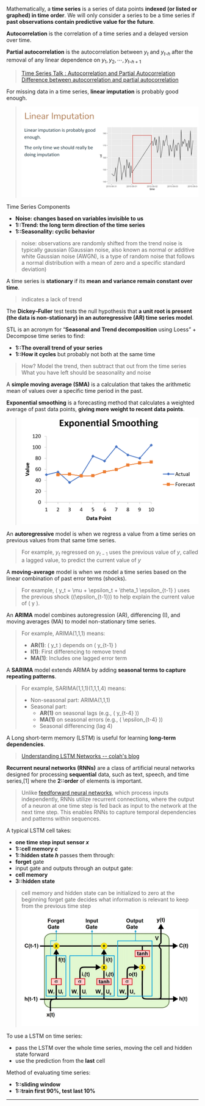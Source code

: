 Mathematically, a **time series** is a series of data points **indexed (or listed or graphed) in time order**.
We will only consider a series to be a time series if **past observations contain predictive value for the future**.

**Autocorrelation** is the correlation of a time series and a delayed version over time.

**Partial autocorrelation** is the autocorrelation between $y_t$ and $y_{t–h}$ after the removal of any linear dependence on $y_1,y_2,\cdots,y_{t–h+1}$
> [Time Series Talk : Autocorrelation and Partial Autocorrelation](https://www.youtube.com/watch?v=DeORzP0go5I)
> [Difference between autocorrelation and partial autocorrelation](https://stats.stackexchange.com/questions/483383/difference-between-autocorrelation-and-partial-autocorrelation#:~:text=Autocorrelation%20between%20X%20and%20Z,on%20X%20coming%20through%20Y.)

For missing data in a time series, **linear imputation** is probably good enough.
> ![](z_attachments/Pasted%20image%2020250501141625.png)

Time Series Components
- **Noise: changes based on variables invisible to us**
- **1::Trend: the long term direction of the time series**
- **1::Seasonality: cyclic behavior**
> noise: observations are randomly shifted from the trend
> noise is typically gaussian (Gaussian noise, also known as normal or additive white Gaussian noise (AWGN), is a type of random noise that follows a normal distribution with a mean of zero and a specific standard deviation)

A time series is **stationary** if its **mean and variance remain constant over time**.
> indicates a lack of trend

The **Dickey–Fuller** test tests the null hypothesis that **a unit root is present (the data is non-stationary) in an autoregressive (AR) time series model**. 

STL is an acronym for “**Seasonal and Trend decomposition** using Loess”
+
Decompose time series to find:
- **1::The overall trend of your series**
- **1::How it cycles**
but probably not both at the same time
> How?
> Model the trend, then subtract that out from the time series
> What you have left should be seasonality and noise

A **simple moving average (SMA)** is a calculation that takes the arithmetic mean of values over a specific time period in the past.

**Exponential smoothing** is a forecasting method that calculates a weighted average of past data points, **giving more weight to recent data points**.
> ![|300](z_attachments/Pasted%20image%2020250501142822.png)


An **autoregressive** model is when we regress a value from a time series on previous values from that same time series.
> For example, $y_t$ regressed on $y_{t-1}$ uses the previous value of $y$, called a lagged value, to predict the current value of $y$

A **moving-average** model is when we model a time series based on the linear combination of past error terms (shocks).  
> For example, \( y_t = \mu + \epsilon_t + \theta_1 \epsilon_{t-1} \) uses the previous shock (\(\epsilon_{t-1}\)) to help explain the current value of \( y \).  

An **ARIMA** model combines autoregression (AR), differencing (I), and moving averages (MA) to model non-stationary time series.  
> For example, ARIMA(1,1,1) means:  
> - **AR(1)**: \( y_t \) depends on \( y_{t-1} \)  
> - **I(1)**: First differencing to remove trend  
> - **MA(1)**: Includes one lagged error term

A **SARIMA** model extends ARIMA by adding **seasonal terms to capture repeating patterns**.  
> For example, SARIMA(1,1,1)(1,1,1,4) means:  
> - Non-seasonal part: ARIMA(1,1,1)  
> - Seasonal part:  
>   - **AR(1)** on seasonal lags (e.g., \( y_{t-4} \))  
>   - **MA(1)** on seasonal errors (e.g., \( \epsilon_{t-4} \))  
>   - Seasonal differencing (lag 4)  

A Long short-term memory (LSTM) is useful for learning **long-term dependencies**.
> [Understanding LSTM Networks -- colah's blog](https://colah.github.io/posts/2015-08-Understanding-LSTMs/)

**Recurrent neural networks (RNNs)** are a class of artificial neural networks designed for processing **sequential** data, such as text, speech, and time series,[1] where the **2::order** of elements is important.
> Unlike [feedforward neural networks](https://en.wikipedia.org/wiki/Feedforward_neural_network "Feedforward neural network"), which process inputs independently, RNNs utilize recurrent connections, where the output of a neuron at one time step is fed back as input to the network at the next time step. This enables RNNs to capture temporal dependencies and patterns within sequences.

A typical LSTM cell takes:
- **one time step input sensor $x$**
- **1::cell memory $c$** 
- **1::hidden state $h$**
passes them through:
- **forget** gate 
- input gate
and outputs through an output gate:
- **cell memory**
- **3::hidden state**
> cell memory and hidden state can be initialized to zero at the beginning
> forget gate decides what information is relevant to keep from the previous time step
> ![](z_attachments/Pasted%20image%2020250501162020.png)

To use a LSTM on time series:
- pass the LSTM over the whole time series, moving the cell and hidden state forward
- use the prediction from the **last** cell

Method of evaluating time series:
- **1::sliding window**
- **1::train first 90%, test last 10%**

***
